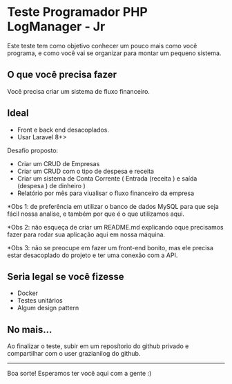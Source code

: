 # Teste Programador PHP LogManager - Jr

Este teste tem como objetivo conhecer um pouco mais como você programa, e como você vai se organizar para montar um pequeno sistema.

## O que você precisa fazer

Você precisa criar um sistema de fluxo financeiro.

## Ideal
- Front e back end desacoplados.
- Usar Laravel 8+>

Desafio proposto:
- Criar um CRUD de Empresas
- Criar um CRUD com o tipo de despesa e receita
- Criar um sistema de Conta Corrente ( Entrada (receita ) e saída (despesa ) de dinheiro )
- Relatório por mês para viualisar o fluxo financeiro da empresa


*Obs 1: de preferência em utilizar o banco de dados MySQL para que seja fácil nossa analise, e também por que é o que utilizamos aqui.

*Obs 2: não esqueça de criar um README.md explicando oque precisamos fazer para rodar sua aplicação aqui em nossa máquina.

*Obs 3: não se preocupe em fazer um front-end bonito, mas ele precisa estar desacoplado do projeto e ter uma conexão com a API.


## Seria legal se você fizesse

- Docker
- Testes unitários
- Algum design pattern

## No mais...

Ao finalizar o teste, subir em um reposítorio do github privado e compartilhar com o user grazianilog do github.

---

Boa sorte! Esperamos ter você aqui com a gente :)
